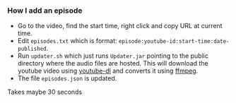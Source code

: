 ### How I add an episode
* Go to the video, find the start time, right click and copy URL at current time.
* Edit `episodes.txt` which is format: `episode:youtube-id:start-time:date-published`.
* Run `updater.sh` which just runs `Updater.jar` pointing to the public directory where the audio files are hosted.
This will download the youtube video using [youtube-dl](https://github.com/rg3/youtube-dl) and converts it using
[ffmpeg](https://ffmpeg.org/).
* The file `episodes.json` is updated.

Takes maybe 30 seconds